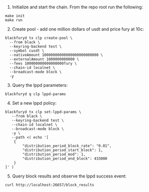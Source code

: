 1. Initialize and start the chain. From the repo root run the following:

```
make init
make run
```

2. Create pool - add one million dollars of usdt and price fury at 10c:

```
blackfuryd tx clp create-pool \
  --from black \
  --keyring-backend test \
  --symbol cusdt \
  --nativeAmount 10000000000000000000000000 \
  --externalAmount 1000000000000 \
  --fees 100000000000000000fury \
  --chain-id localnet \
  --broadcast-mode block \
  -y
```

3. Query the lppd parameters:

```
blackfuryd q clp lppd-params
```

4. Set a new lppd policy:

```
blackfuryd tx clp set-lppd-params \
   --from black \
   --keyring-backend test \
   --chain-id localnet \
   --broadcast-mode block \
   -y \
   --path <( echo '[
    {
        "distribution_period_block_rate": "0.01",
        "distribution_period_start_block": 1,
        "distribution_period_mod": 1,
        "distribution_period_end_block": 433000
    }
]' )
```

5. Query block results and observe the lppd success event:

```
curl http://localhost:26657/block_results
```
